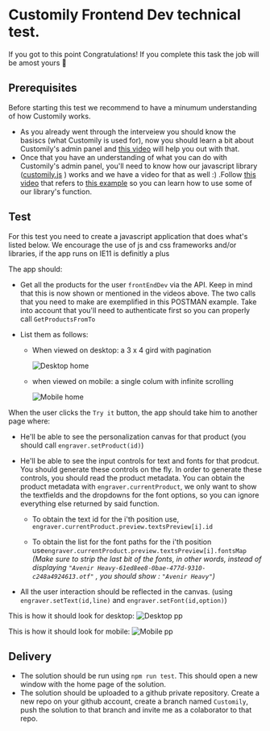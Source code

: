 # Customily Frontend Dev technical test.

If you got to this point Congratulations! If you complete this task the job will be amost yours 💪

## Prerequisites
Before starting this test we recommend to have a minumum understanding of how Customily works.
- As you already went through the interveiew you should know the basiscs (what Customily is used for), now you should learn a bit about Customily's admin panel and [this video](https://www.youtube.com/watch?v=0EvFyV063Po) will help you out with that.
- Once that you have an understanding of what you can do with Customily's admin panel, you'll need to know how our javascript library ([customily.js](https://app.customily.com/customily.js) ) works 
and we have a video for that as well :) .Follow [this video](https://www.youtube.com/watch?v=nFA4rfmzXqk) that refers to [this example](https://app.customily.com/example.html) so you can learn how to use some of our library's function.

## Test

For this test you need to create a javascript application that does what's listed below.
We encourage the use of js and css frameworks and/or libraries, if the app runs on IE11 is definitly a plus

The app should:
- Get all the products for the user `frontEndDev` via the API. Keep in mind that this is now shown or mentioned in the videos above.
The two calls that you need to make are exemplified in this POSTMAN example.
Take into account that you'll need to authenticate first so you can properly call `GetProductsFromTo`

- List them as follows:

  - When viewed on desktop: a 3 x 4 gird with pagination 
  
    ![Desktop home](http://i.imgur.com/KAVLzbH.png)

  - when viewed on mobile: a single colum with infinite scrolling 
  
    ![Mobile home](https://i.imgur.com/hy0io2l.png)  
   
   
When the user clicks the `Try it` button, the app should take him to another page where:

  - He'll be able to see the personalization canvas for that product (you should call `engraver.setProduct(id)`)
  - He'll be able to see the input controls for text and fonts for that prodcut. You should generate these controls on the fly. 
    In order to generate these controls, you should read the product metadata. 
      You can obtain the product metadata with `engraver.currentProduct`, we only want to show the textfields and the dropdowns for the font options, so you can ignore everything else returned by said function.

      - To obtain the text id for the i'th position use, `engraver.currentProduct.preview.textsPreview[i].id`
      
      - To obtain the list for the font paths for the i'th position use`engraver.currentProduct.preview.textsPreview[i].fontsMap`
  *(Make sure to strip the last bit of the fonts, in other words, instead of displaying `"Avenir Heavy-61ed8ee8-0bae-477d-9310-c248a4924613.otf"` , you should show : `"Avenir Heavy"`)*
  - All the user interaction should be reflected in the canvas. (using `engraver.setText(id,line)` and `engraver.setFont(id,option)`)
  
  This is how it should look for desktop:
  ![Desktop pp](https://i.imgur.com/1OMtQwj.png)
  
  This is how it should look for mobile:
  ![Mobile pp](https://i.imgur.com/x7waVFC.png)  
   


## Delivery

  - The solution should be run using `npm run test`. This should open a new window with the home page of the solution.
  - The solution should be uploaded to a github private repository. Create a new repo on your github account, create a branch named `Customily`, push the solution to that branch and invite me as a colaborator to that repo. 
